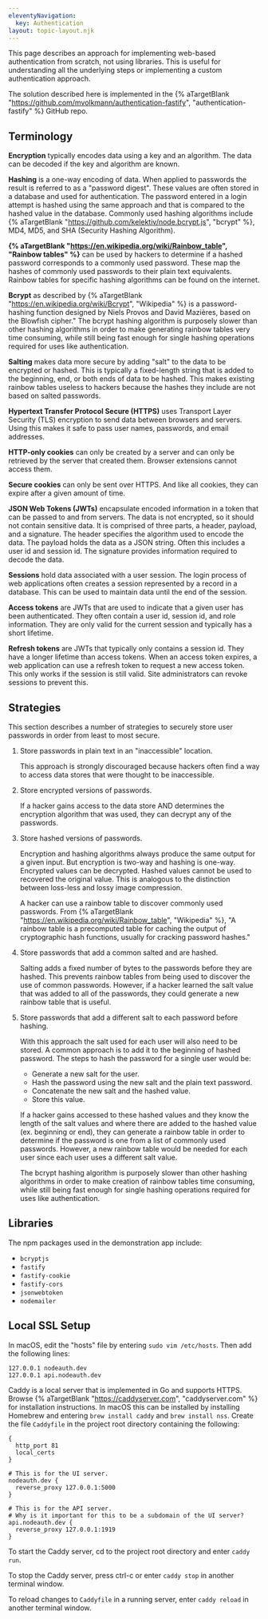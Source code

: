 ```yaml
---
eleventyNavigation:
  key: Authentication
layout: topic-layout.njk
---
```


This page describes an approach for implementing
web-based authentication from scratch, not using libraries.
This is useful for understanding all the underlying steps
or implementing a custom authentication approach.

The solution described here is implemented in the
{% aTargetBlank "https://github.com/mvolkmann/authentication-fastify",
"authentication-fastify" %} GitHub repo.

## Terminology

**Encryption** typically encodes data using a key and an algorithm.
The data can be decoded if the key and algorithm are known.

**Hashing** is a one-way encoding of data.
When applied to passwords the result is referred to as a "password digest".
These values are often stored in a database and used for authentication.
The password entered in a login attempt is hashed using the same approach
and that is compared to the hashed value in the database.
Commonly used hashing algorithms include
{% aTargetBlank "https://github.com/kelektiv/node.bcrypt.js", "bcrypt" %},
MD4, MD5, and SHA (Security Hashing Algorithm).

**{% aTargetBlank "https://en.wikipedia.org/wiki/Rainbow_table",
"Rainbow tables" %}** can be used by hackers to determine if
a hashed password corresponds to a commonly used password.
These map the hashes of commonly used passwords
to their plain text equivalents.
Rainbow tables for specific hashing algorithms can be found on the internet.

**Bcrypt** as described by {% aTargetBlank
"https://en.wikipedia.org/wiki/Bcrypt", "Wikipedia" %}
is a password-hashing function designed by
Niels Provos and David Mazières, based on the Blowfish cipher."
The bcrypt hashing algorithm is purposely slower than other hashing algorithms
in order to make generating rainbow tables very time consuming,
while still being fast enough for single hashing operations
required for uses like authentication.

**Salting** makes data more secure by adding "salt"
to the data to be encrypted or hashed.
This is typically a fixed-length string that is added to
the beginning, end, or both ends of data to be hashed.
This makes existing rainbow tables useless to hackers
because the hashes they include are not based on salted passwords.

**Hypertext Transfer Protocol Secure (HTTPS)**
uses Transport Layer Security (TLS) encryption
to send data between browsers and servers.
Using this makes it safe to pass user names, passwords, and email addresses.

**HTTP-only cookies** can only be created by a server
and can only be retrieved by the server that created them.
Browser extensions cannot access them.

**Secure cookies** can only be sent over HTTPS.
And like all cookies, they can expire after a given amount of time.

**JSON Web Tokens (JWTs)** encapsulate encoded information in a token
that can be passed to and from servers.
The data is not encrypted, so it should not contain sensitive data.
It is comprised of three parts, a header, payload, and a signature.
The header specifies the algorithm used to encode the data.
The payload holds the data as a JSON string.
Often this includes a user id and session id.
The signature provides information required to decode the data.

**Sessions** hold data associated with a user session.
The login process of web applications often creates a session
represented by a record in a database.
This can be used to maintain data until the end of the session.

**Access tokens** are JWTs that are used to
indicate that a given user has been authenticated.
They often contain a user id, session id, and role information.
They are only valid for the current session and
typically has a short lifetime.

**Refresh tokens** are JWTs that typically only contains a session id.
They have a longer lifetime than access tokens.
When an access token expires,
a web application can use a refresh token
to request a new access token.
This only works if the session is still valid.
Site administrators can revoke sessions to prevent this.

## Strategies

This section describes a number of strategies to securely store user passwords
in order from least to most secure.

1. Store passwords in plain text in an "inaccessible" location.

   This approach is strongly discouraged because hackers often find a way
   to access data stores that were thought to be inaccessible.

1. Store encrypted versions of passwords.

   If a hacker gains access to the data store AND
   determines the encryption algorithm that was used,
   they can decrypt any of the passwords.

1. Store hashed versions of passwords.

   Encryption and hashing algorithms always
   produce the same output for a given input.
   But encryption is two-way and hashing is one-way.
   Encrypted values can be decrypted.
   Hashed values cannot be used to recovered the original value.
   This is analogous to the distinction between
   loss-less and lossy image compression.

   A hacker can use a rainbow table to discover commonly used passwords.
   From {% aTargetBlank "https://en.wikipedia.org/wiki/Rainbow_table",
   "Wikipedia" %}, "A rainbow table is a precomputed table for caching the
   output of cryptographic hash functions, usually for cracking password hashes."

1. Store passwords that add a common salted and are hashed.

   Salting adds a fixed number of bytes to the passwords before they are hashed.
   This prevents rainbow tables from being used to discover the use of common passwords.
   However, if a hacker learned the salt value that was added to all of the passwords,
   they could generate a new rainbow table that is useful.

1. Store passwords that add a different salt to each password before hashing.

   With this approach the salt used for each user will also need to be stored.
   A common approach is to add it to the beginning of hashed password.
   The steps to hash the password for a single user would be:

   - Generate a new salt for the user.
   - Hash the password using the new salt and the plain text password.
   - Concatenate the new salt and the hashed value.
   - Store this value.

   If a hacker gains accessed to these hashed values
   and they know the length of the salt values and
   where there are added to the hashed value (ex. beginning or end),
   they can generate a rainbow table in order to determine if
   the password is one from a list of commonly used passwords.
   However, a new rainbow table would be needed for each user
   since each user uses a different salt value.

   The bcrypt hashing algorithm is purposely slower than other hashing algorithms
   in order to make creation of rainbow tables time consuming,
   while still being fast enough for single hashing operations
   required for uses like authentication.

## Libraries

The npm packages used in the demonstration app include:

- `bcryptjs`
- `fastify`
- `fastify-cookie`
- `fastify-cors`
- `jsonwebtoken`
- `nodemailer`

## Local SSL Setup

In macOS, edit the "hosts" file by entering `sudo vim /etc/hosts`.
Then add the following lines:

```text
127.0.0.1 nodeauth.dev
127.0.0.1 api.nodeauth.dev
```

Caddy is a local server that is implemented in Go and supports HTTPS.
Browse {% aTargetBlank "https://caddyserver.com", "caddyserver.com" %}
for installation instructions.
In macOS this can be installed by installing Homebrew
and entering `brew install caddy` and `brew install nss`.
Create the file `Caddyfile` in the project root directory
containing the following:

```text
{
  http_port 81
  local_certs
}

# This is for the UI server.
nodeauth.dev {
  reverse_proxy 127.0.0.1:5000
}

# This is for the API server.
# Why is it important for this to be a subdomain of the UI server?
api.nodeauth.dev {
  reverse_proxy 127.0.0.1:1919
}
```

To start the Caddy server, cd to the project root directory
and enter `caddy run`.

To stop the Caddy server, press ctrl-c or
enter `caddy stop` in another terminal window.

To reload changes to `Caddyfile` in a running server,
enter `caddy reload` in another terminal window.
